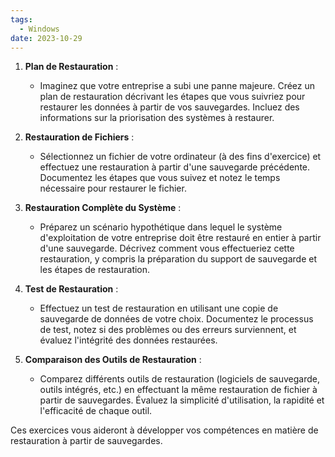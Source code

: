 ```yaml
---
tags:
  - Windows
date: 2023-10-29
---
```


1. **Plan de Restauration** :
   - Imaginez que votre entreprise a subi une panne majeure. Créez un plan de restauration décrivant les étapes que vous suivriez pour restaurer les données à partir de vos sauvegardes. Incluez des informations sur la priorisation des systèmes à restaurer.

2. **Restauration de Fichiers** :
   - Sélectionnez un fichier de votre ordinateur (à des fins d'exercice) et effectuez une restauration à partir d'une sauvegarde précédente. Documentez les étapes que vous suivez et notez le temps nécessaire pour restaurer le fichier.

3. **Restauration Complète du Système** :
   - Préparez un scénario hypothétique dans lequel le système d'exploitation de votre entreprise doit être restauré en entier à partir d'une sauvegarde. Décrivez comment vous effectueriez cette restauration, y compris la préparation du support de sauvegarde et les étapes de restauration.

4. **Test de Restauration** :
   - Effectuez un test de restauration en utilisant une copie de sauvegarde de données de votre choix. Documentez le processus de test, notez si des problèmes ou des erreurs surviennent, et évaluez l'intégrité des données restaurées.

5. **Comparaison des Outils de Restauration** :
   - Comparez différents outils de restauration (logiciels de sauvegarde, outils intégrés, etc.) en effectuant la même restauration de fichier à partir de sauvegardes. Évaluez la simplicité d'utilisation, la rapidité et l'efficacité de chaque outil.

Ces exercices vous aideront à développer vos compétences en matière de restauration à partir de sauvegardes.